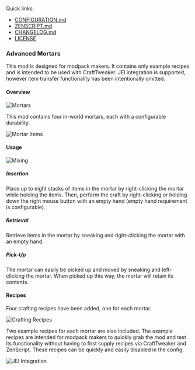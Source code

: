 Quick links:

* [CONFIGURATION.md](https://github.com/codetaylor/advancedmortars/blob/master/CONFIG.md)
* [ZENSCRIPT.md](https://github.com/codetaylor/advancedmortars/blob/master/ZENSCRIPT.md)
* [CHANGELOG.md](https://github.com/codetaylor/advancedmortars/blob/master/CHANGELOG.md)
* [LICENSE](https://github.com/codetaylor/advancedmortars/blob/master/LICENSE)

### Advanced Mortars

This mod is designed for modpack makers. It contains only example recipes and is intended to be used with CraftTweaker. JEI integration is supported, however item transfer functionality has been intentionally omitted.

#### Overview

![Mortars](https://raw.githubusercontent.com/codetaylor/advancedmortars/master/assets/mortars.png)

This mod contains four in-world mortars, each with a configurable durability.

![Mortar Items](https://raw.githubusercontent.com/codetaylor/advancedmortars/master/assets/items.png)

#### Usage

![Mixing](https://raw.githubusercontent.com/codetaylor/advancedmortars/master/assets/gifs/usage.gif)

##### Insertion

Place up to eight stacks of items in the mortar by right-clicking the mortar while holding the items. Then, perform the craft by right-clicking or holding down the right mouse button with an empty hand (empty hand requirement is configurable). 

##### Retrieval

Retrieve items in the mortar by sneaking and right-clicking the mortar with an empty hand.

##### Pick-Up

The mortar can easily be picked up and moved by sneaking and left-clicking the mortar. When picked up this way, the mortar will retain its contents.

#### Recipes

Four crafting recipes have been added, one for each mortar.

![Crafting Recipes](https://raw.githubusercontent.com/codetaylor/advancedmortars/master/assets/recipes0.png)

Two example recipes for each mortar are also included. The example recipes are intended for modpack makers to quickly grab the mod and test its functionality without having to first supply recipes via CraftTweaker and ZenScript. These recipes can be quickly and easily disabled in the config.

![JEI Integration](https://raw.githubusercontent.com/codetaylor/advancedmortars/master/assets/jei_integration2.png)
